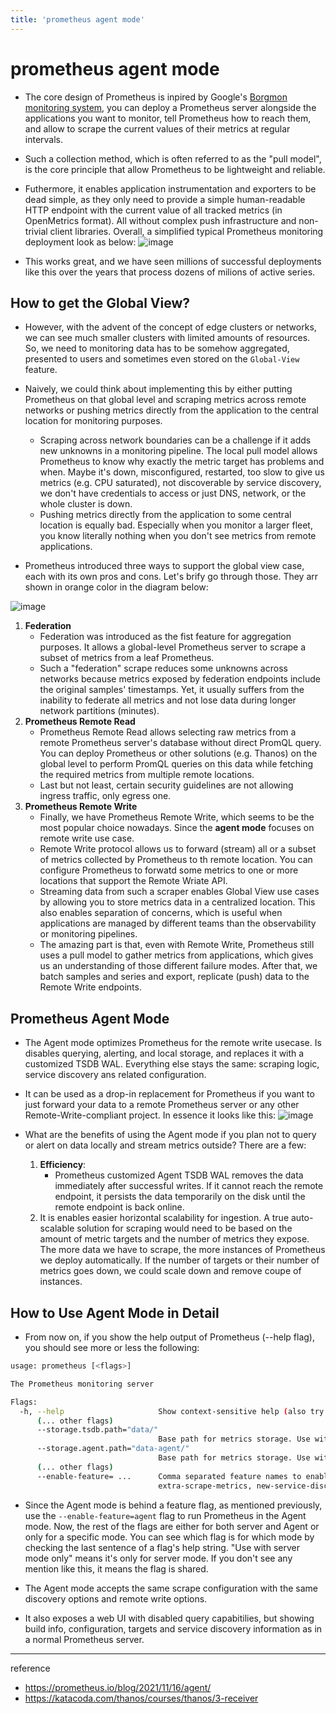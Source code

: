 ```yaml
---
title: 'prometheus agent mode'
---
```

# prometheus agent mode

- The core design of Prometheus is inpired by Google's [Borgmon monitoring system](https://sre.google/sre-book/practical-alerting/#the-rise-of-borgmon), you can deploy a Prometheus server alongside the applications you want to monitor, tell Prometheus how to reach them, and allow to scrape the current values of their metrics at regular intervals.

- Such a collection method, which is often referred to as the "pull model", is the core principle that allow Prometheus to be lightweight and reliable.
  
- Futhermore, it enables application instrumentation and exporters to be dead simple, as they only need to provide a simple human-readable HTTP endpoint with the current value of all tracked metrics (in OpenMetrics format). All without complex push infrastructure and non-trivial client libraries. Overall, a simplified typical Prometheus monitoring deployment look as below:
    ![image](https://github.com/rlaisqls/TIL/assets/81006587/c8c0743b-0379-4046-9856-e28c86679936)

- This works great, and we have seen millions of successful deployments like this over the years that process dozens of milions of active series.

## How to get the Global View?

- However, with the advent of the concept of edge clusters or networks, we can see much smaller clusters with limited amounts of resources. So, we need to monitoring data has to be somehow aggregated, presented to users and sometimes even stored on the `Global-View` feature.

- Naively, we could think about implementing this by either putting Prometheus on that global level and scraping metrics across remote networks or pushing metrics directly from the application to the central location for monitoring purposes.  
  - Scraping across network boundaries can be a challenge if it adds new unknowns in a monitoring pipeline. The local pull model allows Prometheus to know why exactly the metric target has problems and when. Maybe it's down, misconfigured, restarted, too slow to give us metrics (e.g. CPU saturated), not discoverable by service discovery, we don't have credentials to access or just DNS, network, or the whole cluster is down.
  - Pushing metrics directly from the application to some central location is equally bad. Especially when you monitor a larger fleet, you know literally nothing when you don't see metrics from remote applications.

- Prometheus introduced three ways to support the global view case, each with its own pros and cons. Let's brify go through those. They arr shown in orange color in the diagram below:

![image](https://github.com/rlaisqls/TIL/assets/81006587/31f91957-ca61-4525-a40f-80a7f6bd2c3d)

1. **Federation**
   - Federation was introduced as the fist feature for aggregation purposes. It allows a global-level Prometheus server to scrape a subset of metrics from a leaf Prometheus.
   - Such a "federation" scrape reduces some unknowns across networks because metrics exposed by federation endpoints include the original samples' timestamps. Yet, it usually suffers from the inability to federate all metrics and not lose data during longer network partitions (minutes). 
2. **Prometheus Remote Read**
   -  Prometheus Remote Read allows selecting raw metrics from a remote Prometheus server's database without direct PromQL query.  You can deploy Prometheus or other solutions (e.g. Thanos) on the global level to perform PromQL queries on this data while fetching the required metrics from multiple remote locations.
   -  Last but not least, certain security guidelines are not allowing ingress traffic, only egress one.
3. **Prometheus Remote Write**
   - Finally, we have Prometheus Remote Write, which seems to be the most popular choice nowadays. Since the **agent mode** focuses on remote write use case.
   - Remote Write protocol allows us to forward (stream) all or a subset of metrics collected by Prometheus to th remote location. You can configure Prometheus to forwatd some metrics to one or more locations that support the Remote Wriate API. 
   - Streaming data from such a scraper enables Global View use cases by allowing you to store metrics data in a centralized location. This also enables separation of concerns, which is useful when applications are managed by different teams than the observability or monitoring pipelines.
   - The amazing part is that, even with Remote Write, Prometheus still uses a pull model to gather metrics from applications, which gives us an understanding of those different failure modes. After that, we batch samples and series and export, replicate (push) data to the Remote Write endpoints.

## Prometheus Agent Mode

- The Agent mode optimizes Prometheus for the remote write usecase. Is disables querying, alerting, and local storage, and replaces it with a customized TSDB WAL. Everything else stays the same: scraping logic, service discovery ans related configuration.
- It can be used as a drop-in replacement for Prometheus if you want to just forward your data to a remote Prometheus server or any other Remote-Write-compliant project. In essence it looks like this:
    ![image](https://github.com/rlaisqls/TIL/assets/81006587/935a2dac-35d3-4811-977d-13c3e192826c)

- What are the benefits of using the Agent mode if you plan not to query or alert on data locally and stream metrics outside? There are a few:
  1. **Efficiency**:
     - Prometheus customized Agent TSDB WAL removes the data immediately after successful writes. If it cannot reach the remote endpoint, it persists the data temporarily on the disk until the remote endpoint is back online.
  2. It is enables easier horizontal scalability for ingestion. A true auto-scalable solution for scraping would need to be based on the amount of metric targets and the number of metrics they expose. The more data we have to scrape, the more instances of Prometheus we deploy automatically. If the number of targets or their number of metrics goes down, we could scale down and remove coupe of instances.

## How to Use Agent Mode in Detail

- From now on, if you show the help output of Prometheus (--help flag), you should see more or less the following:

```bash
usage: prometheus [<flags>]

The Prometheus monitoring server

Flags:
  -h, --help                     Show context-sensitive help (also try --help-long and --help-man).
      (... other flags)
      --storage.tsdb.path="data/"
                                 Base path for metrics storage. Use with server mode only.
      --storage.agent.path="data-agent/"
                                 Base path for metrics storage. Use with agent mode only.
      (... other flags)
      --enable-feature= ...      Comma separated feature names to enable. Valid options: agent, exemplar-storage, expand-external-labels, memory-snapshot-on-shutdown, promql-at-modifier, promql-negative-offset, remote-write-receiver,
                                 extra-scrape-metrics, new-service-discovery-manager. See https://prometheus.io/docs/prometheus/latest/feature_flags/ for more details.
```

- Since the Agent mode is behind a feature flag, as mentioned previously, use the `--enable-feature=agent` flag to run Prometheus in the Agent mode. Now, the rest of the flags are either for both server and Agent or only for a specific mode. You can see which flag is for which mode by checking the last sentence of a flag's help string. "Use with server mode only" means it's only for server mode. If you don't see any mention like this, it means the flag is shared.

- The Agent mode accepts the same scrape configuration with the same discovery options and remote write options.

- It also exposes a web UI with disabled query capabitilies, but showing build info, configuration, targets and service discovery information as in a normal Prometheus server.

---
reference
- https://prometheus.io/blog/2021/11/16/agent/
- https://katacoda.com/thanos/courses/thanos/3-receiver